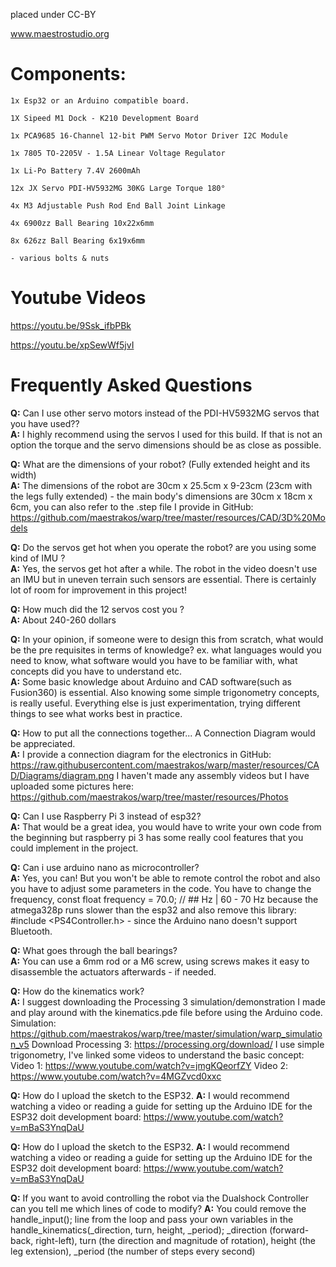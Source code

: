 placed under CC-BY

www.maestrostudio.org

# Components:

    1x Esp32 or an Arduino compatible board.
    
    1X Sipeed M1 Dock - K210 Development Board

    1x PCA9685 16-Channel 12-bit PWM Servo Motor Driver I2C Module
    
    1x 7805 TO-2205V - 1.5A Linear Voltage Regulator
    
    1x Li-Po Battery 7.4V 2600mAh

    12x JX Servo PDI-HV5932MG 30KG Large Torque 180°
	
    4x M3 Adjustable Push Rod End Ball Joint Linkage

    4x 6900zz Ball Bearing 10x22x6mm

    8x 626zz Ball Bearing 6x19x6mm

    - various bolts & nuts

# Youtube Videos
   https://youtu.be/9Ssk_ifbPBk

   https://youtu.be/xpSewWf5jvI
   
# Frequently Asked Questions
 
 <b>Q:</b> Can I use other servo motors instead of the PDI-HV5932MG servos that you have used??\
 <b>A:</b> I highly recommend using the servos I used for this build. If that is not an option the torque and the servo dimensions should be as close as possible.
 
 <b>Q:</b> What are the dimensions of your robot? (Fully extended height and its width)\
 <b>A:</b> The dimensions of the robot are 30cm x 25.5cm x 9-23cm (23cm with the legs fully extended) - the main body's dimensions are 30cm x 18cm x 6cm, you can also refer to the .step file I provide in GitHub: https://github.com/maestrakos/warp/tree/master/resources/CAD/3D%20Models
 
 <b>Q:</b> Do the servos get hot when you operate the robot? are you using some kind of IMU ?\
 <b>A:</b> Yes, the servos get hot after a while. The robot in the video doesn't use an IMU but in uneven terrain such sensors are essential. There is certainly lot of room for improvement in this project!
 
 <b>Q:</b> How much did the 12 servos cost you ?\
 <b>A:</b> About 240-260 dollars
 
 <b>Q:</b> In your opinion, if someone were to design this from scratch, what would be the pre requisites in terms of knowledge? ex. what languages would you need to know, what software would you have to be familiar with, what concepts did you have to understand etc.\
 <b>A:</b> Some basic knowledge about Arduino and CAD software(such as Fusion360) is essential. Also knowing some simple trigonometry concepts, is really useful. Everything else is just experimentation, trying different things to see what works best in practice.
 
 <b>Q:</b> How to put all the connections together... A Connection Diagram  would be appreciated.\
 <b>A:</b> I provide a connection diagram for the electronics in GitHub:
https://raw.githubusercontent.com/maestrakos/warp/master/resources/CAD/Diagrams/diagram.png
I haven't made any assembly videos but I have uploaded some pictures here:
https://github.com/maestrakos/warp/tree/master/resources/Photos

 <b>Q:</b> Can I use Raspberry Pi 3 instead of esp32?\
 <b>A:</b> That would be a great idea, you would have to write your own code from the beginning but raspberry pi 3 has some really cool features that you could implement in the project.
 
 <b>Q:</b> Can i use arduino nano as microcontroller? \
 <b>A:</b> Yes, you can! But you won't be able to remote control the robot and also you have to adjust some parameters in the code.
You have to change the frequency, const float frequency = 70.0; // ## Hz | 60 - 70 Hz because the atmega328p runs slower than the esp32
and also remove this library: #include <PS4Controller.h> - since the Arduino nano doesn't support Bluetooth.

 <b>Q:</b> What goes through the ball bearings?\
 <b>A:</b> You can use a 6mm rod or a M6 screw, using screws makes it easy to disassemble the actuators afterwards - if needed.
 
 <b>Q:</b> How do the kinematics work?\
 <b>A:</b> I suggest downloading the Processing 3 simulation/demonstration I made and play around with the kinematics.pde file before using the Arduino code.
Simulation: https://github.com/maestrakos/warp/tree/master/simulation/warp_simulation_v5
Download Processing 3: https://processing.org/download/
I use simple trigonometry, I've linked some videos to understand the basic concept:
Video 1: https://www.youtube.com/watch?v=jmgKQeorfZY
Video 2: https://www.youtube.com/watch?v=4MGZvcd0xxc

 <b>Q:</b> How do I upload the sketch to the ESP32.
 <b>A:</b> I would recommend watching a video or reading a guide for setting up the Arduino IDE for the ESP32 doit development board:
https://www.youtube.com/watch?v=mBaS3YnqDaU

 <b>Q:</b> How do I upload the sketch to the ESP32.
 <b>A:</b> I would recommend watching a video or reading a guide for setting up the Arduino IDE for the ESP32 doit development board:
https://www.youtube.com/watch?v=mBaS3YnqDaU

 <b>Q:</b> If you want to avoid controlling the robot via the Dualshock Controller can you tell me which lines of code to modify? 
 <b>A:</b> You could remove the handle_input(); line from the loop and pass your own variables in the handle_kinematics(_direction, turn, height, _period);
_direction (forward-back, right-left), turn (the direction and magnitude of rotation), height (the leg extension), _period (the number of steps every second)


 
